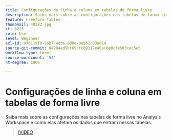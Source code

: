 ```yaml
---
title: Configurações de linha e coluna em tabelas de forma livre
description: Saiba mais sobre as configurações nas tabelas de forma livre no Analysis Workspace e como elas afetam os dados que entram nessas tabelas.
feature: Freeform Tables
thumbnail: 40382.jpg
kt: 6225
role: User
level: Beginner
exl-id: 976119f0-16b7-4d36-8d0e-0a552c83a614
source-git-commit: 84984ad9bf65cfc69117e40ac0e0cfe503cac5e5
workflow-type: tm+mt
source-wordcount: '54'
ht-degree: 100%

---
```


# Configurações de linha e coluna em tabelas de forma livre

Saiba mais sobre as configurações nas tabelas de forma livre no Analysis Workspace e como elas afetam os dados que entram nessas tabelas.

>[!VIDEO](https://video.tv.adobe.com/v/40382/?quality=12&learn=on)
